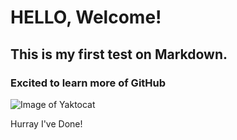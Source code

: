 # HELLO, Welcome!
## This is my first test on Markdown.
### Excited to learn more of GitHub

![Image of Yaktocat](https://octodex.github.com/images/yaktocat.png)

Hurray I've Done!
